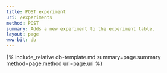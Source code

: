 ```yaml
---
title: POST experiment
uri: /experiments
method: POST
summary: Adds a new experiment to the experiment table.
layout: page
www-bit: db
---
```


{% include_relative db-template.md summary=page.summary method=page.method uri=page.uri %}